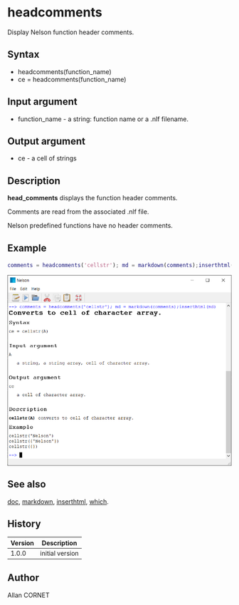 

# headcomments

Display Nelson function header comments.

## Syntax

- headcomments(function_name)
- ce = headcomments(function_name)

## Input argument

 - function_name - a string: function name or a .nlf filename.

## Output argument

 - ce - a cell of strings

## Description


  <p><b>head_comments</b> displays the function header comments.</p>
  <p>Comments are read from the associated .nlf file.</p>
  <p>Nelson predefined functions have no header comments.</p>


## Example

```matlab
comments = headcomments('cellstr'); md = markdown(comments);inserthtml(md)
```
<img src="headcomments_CC42D5D9.png" align="middle"/>

## See also

[doc](../help_browser/doc.md), [markdown](markdown.md), [inserthtml](../gui/inserthtml.md), [which](which.html).
## History

|Version|Description|
|------|------|
|1.0.0|initial version|


## Author

Allan CORNET



